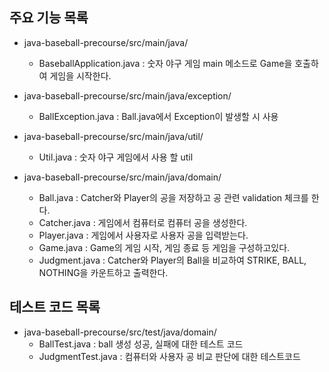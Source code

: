## 주요 기능 목록
* java-baseball-precourse/src/main/java/
    - BaseballApplication.java : 숫자 야구 게임 main 메소드로 Game을 호출하여 게임을 시작한다.
    
* java-baseball-precourse/src/main/java/exception/
    - BallException.java : Ball.java에서 Exception이 발생할 시 사용
    
* java-baseball-precourse/src/main/java/util/
    - Util.java : 숫자 야구 게임에서 사용 할 util
    
* java-baseball-precourse/src/main/java/domain/
    - Ball.java :  Catcher와 Player의 공을 저장하고 공 관련 validation 체크를 한다.
    - Catcher.java : 게임에서 컴퓨터로 컴퓨터 공을 생성한다.
    - Player.java : 게임에서 사용자로 사용자 공을 입력받는다.
    - Game.java : Game의 게임 시작, 게임 종료 등 게임을 구성하고있다.
    - Judgment.java : Catcher와 Player의 Ball을 비교하여 STRIKE, BALL, NOTHING을 카운트하고 출력한다.
    

## 테스트 코드 목록
* java-baseball-precourse/src/test/java/domain/
    - BallTest.java : ball 생성 성공, 실패에 대한 테스트 코드
    - JudgmentTest.java : 컴퓨터와 사용자 공 비교 판단에 대한 테스트코드
